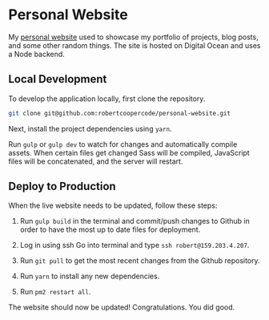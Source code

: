 # Personal Website
My [personal website](https://www.robertcooper.me/) used to showcase my portfolio of projects, blog posts, and some other random things. The site is hosted on Digital Ocean and uses a Node backend.

## Local Development
To develop the application locally, first clone the repository.

```bash
git clone git@github.com:robertcoopercode/personal-website.git
```

Next, install the project dependencies using `yarn`.

Run `gulp` or `gulp dev` to watch for changes and automatically compile assets. When certain files get changed Sass will be compiled, JavaScript files will be concatenated, and the server will restart.

## Deploy to Production
When the live website needs to be updated, follow these steps:

1) Run `gulp build` in the terminal and commit/push changes to Github in order to have the most up to date files for deployment.

2) Log in using ssh
Go into terminal and type `ssh robert@159.203.4.207`.

3) Run `git pull` to get the most recent changes from the Github repository.

4) Run `yarn` to install any new dependencies.

5) Run `pm2 restart all`.

The website should now be updated! Congratulations. You did good.
